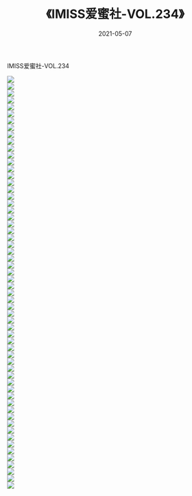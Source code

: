 ﻿---
layout: post
title:  《IMISS爱蜜社-VOL.234》
date:   2021-05-07
img: http://img.660000.xyz/Sharelink/网络美图/2021/IMISS爱蜜社-VOL.234/000.jpg
categories: [美女, 清纯, 唯美]
---

IMISS爱蜜社-VOL.234

  ![](http://img.660000.xyz/Sharelink/网络美图/2021/IMISS爱蜜社-VOL.234/001.jpg) <br> ![](http://img.660000.xyz/Sharelink/网络美图/2021/IMISS爱蜜社-VOL.234/002.jpg) <br> ![](http://img.660000.xyz/Sharelink/网络美图/2021/IMISS爱蜜社-VOL.234/003.jpg) <br> ![](http://img.660000.xyz/Sharelink/网络美图/2021/IMISS爱蜜社-VOL.234/004.jpg) <br> ![](http://img.660000.xyz/Sharelink/网络美图/2021/IMISS爱蜜社-VOL.234/005.jpg) <br> ![](http://img.660000.xyz/Sharelink/网络美图/2021/IMISS爱蜜社-VOL.234/006.jpg) <br> ![](http://img.660000.xyz/Sharelink/网络美图/2021/IMISS爱蜜社-VOL.234/007.jpg) <br> ![](http://img.660000.xyz/Sharelink/网络美图/2021/IMISS爱蜜社-VOL.234/008.jpg) <br> ![](http://img.660000.xyz/Sharelink/网络美图/2021/IMISS爱蜜社-VOL.234/009.jpg) <br> ![](http://img.660000.xyz/Sharelink/网络美图/2021/IMISS爱蜜社-VOL.234/010.jpg) <br> ![](http://img.660000.xyz/Sharelink/网络美图/2021/IMISS爱蜜社-VOL.234/011.jpg) <br> ![](http://img.660000.xyz/Sharelink/网络美图/2021/IMISS爱蜜社-VOL.234/012.jpg) <br> ![](http://img.660000.xyz/Sharelink/网络美图/2021/IMISS爱蜜社-VOL.234/013.jpg) <br> ![](http://img.660000.xyz/Sharelink/网络美图/2021/IMISS爱蜜社-VOL.234/014.jpg) <br> ![](http://img.660000.xyz/Sharelink/网络美图/2021/IMISS爱蜜社-VOL.234/015.jpg) <br> ![](http://img.660000.xyz/Sharelink/网络美图/2021/IMISS爱蜜社-VOL.234/016.jpg) <br> ![](http://img.660000.xyz/Sharelink/网络美图/2021/IMISS爱蜜社-VOL.234/017.jpg) <br> ![](http://img.660000.xyz/Sharelink/网络美图/2021/IMISS爱蜜社-VOL.234/018.jpg) <br> ![](http://img.660000.xyz/Sharelink/网络美图/2021/IMISS爱蜜社-VOL.234/019.jpg) <br> ![](http://img.660000.xyz/Sharelink/网络美图/2021/IMISS爱蜜社-VOL.234/020.jpg) <br> ![](http://img.660000.xyz/Sharelink/网络美图/2021/IMISS爱蜜社-VOL.234/021.jpg) <br> ![](http://img.660000.xyz/Sharelink/网络美图/2021/IMISS爱蜜社-VOL.234/022.jpg) <br> ![](http://img.660000.xyz/Sharelink/网络美图/2021/IMISS爱蜜社-VOL.234/023.jpg) <br> ![](http://img.660000.xyz/Sharelink/网络美图/2021/IMISS爱蜜社-VOL.234/024.jpg) <br> ![](http://img.660000.xyz/Sharelink/网络美图/2021/IMISS爱蜜社-VOL.234/025.jpg) <br> ![](http://img.660000.xyz/Sharelink/网络美图/2021/IMISS爱蜜社-VOL.234/026.jpg) <br> ![](http://img.660000.xyz/Sharelink/网络美图/2021/IMISS爱蜜社-VOL.234/027.jpg) <br> ![](http://img.660000.xyz/Sharelink/网络美图/2021/IMISS爱蜜社-VOL.234/028.jpg) <br> ![](http://img.660000.xyz/Sharelink/网络美图/2021/IMISS爱蜜社-VOL.234/029.jpg) <br> ![](http://img.660000.xyz/Sharelink/网络美图/2021/IMISS爱蜜社-VOL.234/030.jpg) <br> ![](http://img.660000.xyz/Sharelink/网络美图/2021/IMISS爱蜜社-VOL.234/031.jpg) <br> ![](http://img.660000.xyz/Sharelink/网络美图/2021/IMISS爱蜜社-VOL.234/032.jpg) <br> ![](http://img.660000.xyz/Sharelink/网络美图/2021/IMISS爱蜜社-VOL.234/033.jpg) <br> ![](http://img.660000.xyz/Sharelink/网络美图/2021/IMISS爱蜜社-VOL.234/034.jpg) <br> ![](http://img.660000.xyz/Sharelink/网络美图/2021/IMISS爱蜜社-VOL.234/035.jpg) <br> ![](http://img.660000.xyz/Sharelink/网络美图/2021/IMISS爱蜜社-VOL.234/036.jpg) <br> ![](http://img.660000.xyz/Sharelink/网络美图/2021/IMISS爱蜜社-VOL.234/037.jpg) <br> ![](http://img.660000.xyz/Sharelink/网络美图/2021/IMISS爱蜜社-VOL.234/038.jpg) <br> ![](http://img.660000.xyz/Sharelink/网络美图/2021/IMISS爱蜜社-VOL.234/039.jpg) <br> ![](http://img.660000.xyz/Sharelink/网络美图/2021/IMISS爱蜜社-VOL.234/040.jpg) <br> ![](http://img.660000.xyz/Sharelink/网络美图/2021/IMISS爱蜜社-VOL.234/041.jpg) <br> ![](http://img.660000.xyz/Sharelink/网络美图/2021/IMISS爱蜜社-VOL.234/042.jpg) <br> ![](http://img.660000.xyz/Sharelink/网络美图/2021/IMISS爱蜜社-VOL.234/043.jpg) <br> ![](http://img.660000.xyz/Sharelink/网络美图/2021/IMISS爱蜜社-VOL.234/044.jpg) <br> ![](http://img.660000.xyz/Sharelink/网络美图/2021/IMISS爱蜜社-VOL.234/045.jpg) <br> ![](http://img.660000.xyz/Sharelink/网络美图/2021/IMISS爱蜜社-VOL.234/046.jpg) <br> ![](http://img.660000.xyz/Sharelink/网络美图/2021/IMISS爱蜜社-VOL.234/047.jpg) <br> ![](http://img.660000.xyz/Sharelink/网络美图/2021/IMISS爱蜜社-VOL.234/048.jpg) <br> ![](http://img.660000.xyz/Sharelink/网络美图/2021/IMISS爱蜜社-VOL.234/049.jpg) <br> ![](http://img.660000.xyz/Sharelink/网络美图/2021/IMISS爱蜜社-VOL.234/050.jpg) <br> ![](http://img.660000.xyz/Sharelink/网络美图/2021/IMISS爱蜜社-VOL.234/051.jpg) <br> ![](http://img.660000.xyz/Sharelink/网络美图/2021/IMISS爱蜜社-VOL.234/052.jpg) <br> ![](http://img.660000.xyz/Sharelink/网络美图/2021/IMISS爱蜜社-VOL.234/053.jpg) <br> ![](http://img.660000.xyz/Sharelink/网络美图/2021/IMISS爱蜜社-VOL.234/054.jpg) <br> ![](http://img.660000.xyz/Sharelink/网络美图/2021/IMISS爱蜜社-VOL.234/055.jpg) <br> ![](http://img.660000.xyz/Sharelink/网络美图/2021/IMISS爱蜜社-VOL.234/056.jpg) <br> ![](http://img.660000.xyz/Sharelink/网络美图/2021/IMISS爱蜜社-VOL.234/057.jpg) <br> ![](http://img.660000.xyz/Sharelink/网络美图/2021/IMISS爱蜜社-VOL.234/058.jpg) <br> ![](http://img.660000.xyz/Sharelink/网络美图/2021/IMISS爱蜜社-VOL.234/059.jpg) <br> ![](http://img.660000.xyz/Sharelink/网络美图/2021/IMISS爱蜜社-VOL.234/060.jpg) <br>
